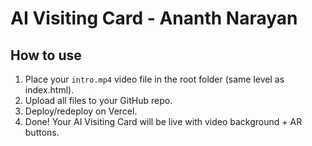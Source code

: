 # AI Visiting Card - Ananth Narayan

## How to use
1. Place your `intro.mp4` video file in the root folder (same level as index.html).
2. Upload all files to your GitHub repo.
3. Deploy/redeploy on Vercel.
4. Done! Your AI Visiting Card will be live with video background + AR buttons.
